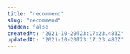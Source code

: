 ```yaml
---
title: "recommend"
slug: "recommend"
hidden: false
createdAt: "2021-10-20T23:17:23.483Z"
updatedAt: "2021-10-20T23:17:23.483Z"
---
```

